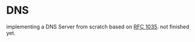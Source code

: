 # DNS
implementing a DNS Server from scratch based on [RFC 1035](https://datatracker.ietf.org/doc/html/rfc1035). not finished yet.
